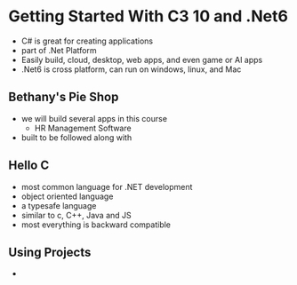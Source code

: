 # Getting Started With C3 10 and .Net6

- C# is great for creating applications
- part of .Net Platform
- Easily build, cloud, desktop, web apps, and even game or AI apps
- .Net6 is cross platform, can run on windows, linux, and Mac

## Bethany's Pie Shop

- we will build several apps in this course
  - HR Management Software
- built to be followed along with

## Hello C #

- most common language for .NET development
- object oriented language
- a typesafe language
- similar to c, C++, Java and JS
- most everything is backward compatible

## Using Projects

- 
